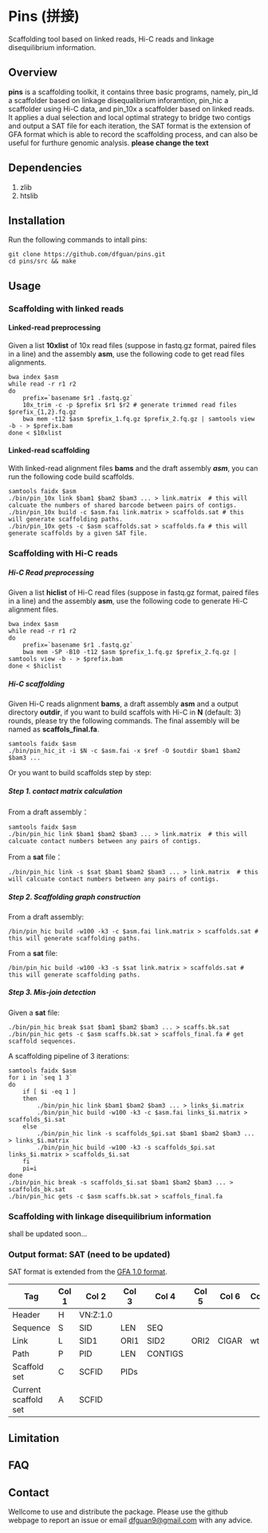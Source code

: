# Pins (拼接)

Scaffolding tool based on linked reads, Hi-C reads and linkage disequilibrium information. 

## Overview

**pins** is a scaffolding toolkit, it contains three basic programs, namely, pin\_ld a scaffolder based on linkage disequalibrium inforamtion, pin\_hic a scaffolder using Hi-C data, and pin\_10x a scaffolder based on linked reads. It applies a dual selection and local optimal strategy to bridge two contigs and output a SAT file for each iteration, the SAT format is the extension of GFA format which is able to record the scaffolding process, and can also be useful for furthure genomic analysis. **please change the text**


## Dependencies

1. zlib
2. htslib 



## Installation
Run the following commands to intall pins:

```
git clone https://github.com/dfguan/pins.git
cd pins/src && make

```

## Usage
### Scaffolding with linked reads
#### Linked-read preprocessing
Given a list **10xlist** of 10x read files (suppose in fastq.gz format, paired files in a line) and the assembly **asm**, use the following code to get read files alignments. 

```
bwa index $asm
while read -r r1 r2
do
	prefix=`basename $r1 .fastq.gz`
	10x_trim -c -p $prefix $r1 $r2 # generate trimmed read files $prefix_{1,2}.fq.gz
	bwa mem -t12 $asm $prefix_1.fq.gz $prefix_2.fq.gz | samtools view -b - > $prefix.bam
done < $10xlist
```
#### Linked-read scaffolding
With linked-read alignment files **bams** and the draft assembly ***asm***, you can run the following code build scaffolds.

```
samtools faidx $asm
./bin/pin_10x link $bam1 $bam2 $bam3 ... > link.matrix  # this will calcuate the numbers of shared barcode between pairs of contigs.
./bin/pin_10x build -c $asm.fai link.matrix > scaffolds.sat # this will generate scaffolding paths. 
./bin/pin_10x gets -c $asm scaffolds.sat > scaffolds.fa # this will generate scaffolds by a given SAT file.
```


### Scaffolding with Hi-C reads
##### Hi-C Read preprocessing
Given a list **hiclist** of Hi-C read files (suppose in fastq.gz format, paired files in a line) and the assembly **asm**, use the following code to generate Hi-C alignment files. 

```
bwa index $asm
while read -r r1 r2
do
	prefix=`basename $r1 .fastq.gz`
	bwa mem -SP -B10 -t12 $asm $prefix_1.fq.gz $prefix_2.fq.gz | samtools view -b - > $prefix.bam
done < $hiclist
```

##### Hi-C scaffolding


Given Hi-C reads alignment **bams**, a draft assembly **asm** and a output directory **outdir**, if you want to build scaffols with Hi-C in **N** (default: 3) rounds, please try the following commands. The final assembly will be named as **scaffols_final.fa**.

```
samtools faidx $asm 
./bin/pin_hic_it -i $N -c $asm.fai -x $ref -O $outdir $bam1 $bam2 $bam3 ... 
```

Or you want to build scaffolds step by step:
##### Step 1. contact matrix calculation
From a draft assembly：

```
samtools faidx $asm
./bin/pin_hic link $bam1 $bam2 $bam3 ... > link.matrix  # this will calcuate contact numbers between any pairs of contigs.
```

From a **sat** file：

```
./bin/pin_hic link -s $sat $bam1 $bam2 $bam3 ... > link.matrix  # this will calcuate contact numbers between any pairs of contigs.
```

##### Step 2. Scaffolding graph construction
From a draft assembly:

```
/bin/pin_hic build -w100 -k3 -c $asm.fai link.matrix > scaffolds.sat # this will generate scaffolding paths. 
```

From a **sat** file:

```
/bin/pin_hic build -w100 -k3 -s $sat link.matrix > scaffolds.sat # this will generate scaffolding paths. 
```

##### Step 3. Mis-join detection
Given a **sat** file:

```
./bin/pin_hic break $sat $bam1 $bam2 $bam3 ... > scaffs.bk.sat
./bin/pin_hic gets -c $asm scaffs.bk.sat > scaffols_final.fa # get scaffold sequences.
```

A scaffolding pipeline of 3 iterations:

```
samtools faidx $asm
for i in `seq 1 3`
do
	if [ $i -eq 1 ]
	then 
		./bin/pin_hic link $bam1 $bam2 $bam3 ... > links_$i.matrix
		./bin/pin_hic build -w100 -k3 -c $asm.fai links_$i.matrix > scaffolds_$i.sat
	else
		./bin/pin_hic link -s scaffolds_$pi.sat $bam1 $bam2 $bam3 ... > links_$i.matrix
		./bin/pin_hic build -w100 -k3 -s scaffolds_$pi.sat links_$i.matrix > scaffolds_$i.sat 
	fi
	pi=i
done
./bin/pin_hic break -s scaffolds_$i.sat $bam1 $bam2 $bam3 ... > scaffolds_bk.sat 
./bin/pin_hic gets -c $asm scaffs.bk.sat > scaffols_final.fa 
```


### Scaffolding with linkage disequilibrium information
shall be updated soon...


### Output format: SAT (need to be updated)
SAT format is extended from the [GFA 1.0 format](https://github.com/GFA-spec/GFA-spec/blob/master/GFA1.md).

| Tag | Col 1 | Col 2 | Col 3 | Col 4 | Col 5 | Col 6 | Col 7 | Comment | 
|---|---|---|---|---|---|---|---|---| 
| Header | H | VN:Z:1.0 | 
| Sequence | S | SID | LEN | SEQ | 
| Link | L | SID1 | ORI1 | SID2 | ORI2 | CIGAR | wt:f:x | 
| Path | P | PID | LEN | CONTIGS | 
| Scaffold set | C | SCFID | PIDs | 
| Current scaffold set | A | SCFID | 


## Limitation


## FAQ



## Contact

Wellcome to use and distribute the package. Please use the github webpage to report an issue or email dfguan9@gmail.com with any advice. 

